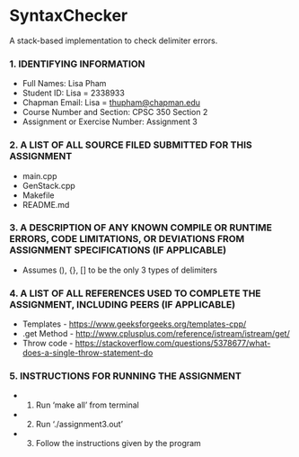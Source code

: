 # SyntaxChecker
A stack-based implementation to check delimiter errors.

### 1. IDENTIFYING INFORMATION
  * Full Names: Lisa Pham
  * Student ID: Lisa = 2338933
  * Chapman Email: Lisa = thupham@chapman.edu
  * Course Number and Section: CPSC 350 Section 2
  * Assignment or Exercise Number: Assignment 3

### 2. A LIST OF ALL SOURCE FILED SUBMITTED FOR THIS ASSIGNMENT
  * main.cpp
  * GenStack.cpp
  * Makefile
  * README.md

### 3. A DESCRIPTION OF ANY KNOWN COMPILE OR RUNTIME ERRORS, CODE LIMITATIONS, OR DEVIATIONS FROM ASSIGNMENT SPECIFICATIONS (IF APPLICABLE)
  * Assumes (), {}, [] to be the only 3 types of delimiters

### 4. A LIST OF ALL REFERENCES USED TO COMPLETE THE ASSIGNMENT, INCLUDING PEERS (IF APPLICABLE)
  * Templates - https://www.geeksforgeeks.org/templates-cpp/
  * .get Method - http://www.cplusplus.com/reference/istream/istream/get/
  * Throw code - https://stackoverflow.com/questions/5378677/what-does-a-single-throw-statement-do

### 5. INSTRUCTIONS FOR RUNNING THE ASSIGNMENT
  * 1. Run ‘make all’ from terminal
  * 2. Run ‘./assignment3.out’
  * 3. Follow the instructions given by the program


